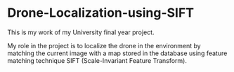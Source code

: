 # Drone-Localization-using-SIFT
This is my work of my University final year project.

My role in the project is to localize the drone in the environment by matching the current image with a map stored in the database using feature matching technique SIFT (Scale-Invariant Feature Transform).
